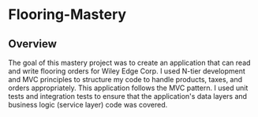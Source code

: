 # Flooring-Mastery

## Overview
The goal of this mastery project was to create an application that can read and write flooring orders for Wiley Edge Corp.
I used N-tier development and MVC principles to structure my code to handle products, taxes, and orders appropriately. This application follows the MVC pattern.
I used unit tests and integration tests to ensure that the application's data layers and business logic (service layer) code was covered.
